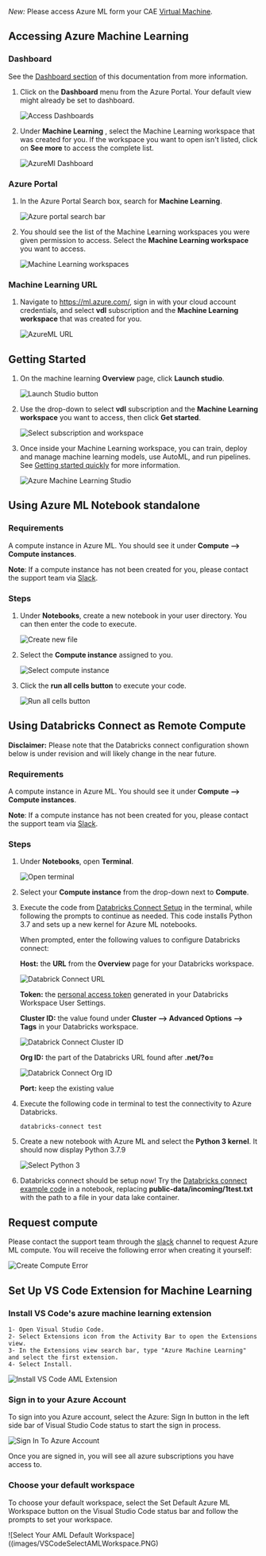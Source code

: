 *New:* Please access Azure ML form your CAE [Virtual Machine](VirtualMarchine.md).

## Accessing Azure Machine Learning
### Dashboard

See the [Dashboard section](Dashboards.md) of this documentation from more information.  

1. Click on the **Dashboard** menu from the Azure Portal. Your default view might already be set to dashboard.  

    ![Access Dashboards](images/AccessDashboard.png)

2. Under **Machine Learning** , select the Machine Learning workspace that was created for you. If the workspace you want to open isn't listed, click on **See more** to access the complete list.

    ![AzureMl Dashboard](images/AzureMLDashboard.png)

### Azure Portal

1.	In the Azure Portal Search box, search for **Machine Learning**.

    ![Azure portal search bar](images/AzureML_01.png)  

2.	You should see the list of the Machine Learning workspaces you were given permission to access. Select the **Machine Learning workspace** you want to access.

    ![Machine Learning workspaces](images/AzureML_02.png)

### Machine Learning URL
1. Navigate to https://ml.azure.com/, sign in with your cloud account credentials, and select **vdl** subscription and the **Machine Learning workspace** that was created for you.  

    ![AzureML URL](images/AzureMlURL.PNG)


## Getting Started

1.	On the machine learning **Overview** page, click **Launch studio**.

    ![Launch Studio button](images/AzureML_03.png)  

2.	Use the drop-down to select **vdl** subscription and the **Machine Learning workspace** you want to access, then click **Get started**.

    ![Select subscription and workspace](images/AzureML_04.png)

3. Once inside your Machine Learning workspace, you can train, deploy and manage machine learning models, use AutoML, and run pipelines. See [Getting started quickly]( https://docs.microsoft.com/en-us/azure/machine-learning/) for more information.

    ![Azure Machine Learning Studio](images/AzureML_05.png)  

## Using Azure ML Notebook standalone
### Requirements

A compute instance in Azure ML. You should see it under **Compute --> Compute instances**.

**Note**: If a compute instance has not been created for you, please contact the support team via [Slack](https://cae-eac.slack.com).

### Steps

1.	Under **Notebooks**, create a new notebook in your user directory. You can then enter the code to execute.

    ![Create new file](images/CreateFile.png)  

2.	Select the **Compute instance** assigned to you.

    ![Select compute instance](images/SelectInstanceCompute.png)

3.	Click the **run all cells button** to execute your code.

    ![Run all cells button](images/RunCells.png)


## Using Databricks Connect as Remote Compute

**Disclaimer:** Please note that the Databricks connect configuration shown below is under revision and will likely change in the near future.

### Requirements

A compute instance in Azure ML. You should see it under **Compute --> Compute instances**.

**Note**: If a compute instance has not been created for you, please contact the support team via [Slack](https://cae-eac.slack.com).

### Steps

1.	Under **Notebooks**, open **Terminal**.

    ![Open terminal](images/AzureML_11.png)  

2. Select your **Compute instance** from the drop-down next to **Compute**.

3.  Execute the code from [Databricks Connect Setup](https://github.com/StatCan/cae-eac/blob/master/Examples/AzureML/Databricks-Connect-Setup.txt) in the terminal, while following the prompts to continue as needed. This code installs Python 3.7 and sets up a new kernel for Azure ML notebooks.

    When prompted, enter the following values to configure Databricks connect:

    **Host:** the **URL** from the **Overview** page for your Databricks workspace.

    ![Databrick Connect URL](images/DatabrickConnectURL.PNG)

    **Token:** the [personal access token](https://docs.microsoft.com/en-us/azure/databricks/dev-tools/api/latest/authentication#--generate-a-personal-access-token) generated in your Databricks Workspace User Settings.

    **Cluster ID:** the value found under **Cluster --> Advanced Options --> Tags** in your Databricks workspace.
    
    ![Databrick Connect Cluster ID](images/DatabrickConnectClusterID.PNG)

    **Org ID:** the part of the Databricks URL found after **.net/?o=**
    
    ![Databrick Connect Org ID](images/DatabrickConnectOrgID.PNG)

    **Port:** keep the existing value

4.	Execute the following code in terminal to test the connectivity to Azure Databricks.
    ```
    databricks-connect test
    ```

5.	Create a new notebook with Azure ML and select the **Python 3 kernel**. It should now display Python 3.7.9

    ![Select Python 3](images/AzureML_13.png)  

6.	Databricks connect should be setup now! Try the [Databricks connect example code](https://github.com/StatCan/cae-eac/blob/master/Examples/AzureML/Databricks-Connect-Example.txt) in a notebook, replacing **public-data/incoming/1test.txt** with the path to a file in your data lake container.

## Request compute
Please contact the support team through the [slack](https://cae-eac.slack.com) channel to request Azure ML compute. You will receive the following error when creating it yourself:

![Create Compute Error](images/AzureMLCreateComputeError.png)


## Set Up VS Code Extension for Machine Learning

### Install VS Code's azure machine learning extension

    1- Open Visual Studio Code.
    2- Select Extensions icon from the Activity Bar to open the Extensions view.
    3- In the Extensions view search bar, type "Azure Machine Learning" and select the first extension.
    4- Select Install.

![Install VS Code AML Extension](images/AzureMLVSCodeExt.PNG)

### Sign in to your Azure Account

To sign into you Azure account, select the Azure: Sign In button in the left side bar of Visual Studio Code status to start the sign in process.

![Sign In To Azure Account](images/VSCodeAzureSignIn.PNG)

Once you are signed in, you will see all azure subscriptions you have access to.

### Choose your default workspace

To choose your default workspace, select the Set Default Azure ML Workspace button on the Visual Studio Code status bar and follow the prompts to set your workspace.

![Select Your AML Default Workspace]((images/VSCodeSelectAMLWorkspace.PNG)
